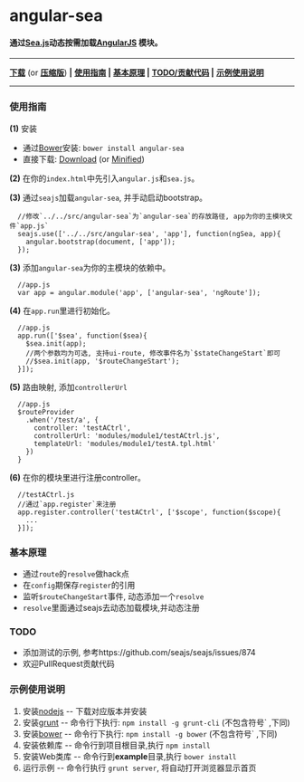 # angular-sea 

#### 通过[Sea.js](http://seajs.org/)动态按需加载[AngularJS](http://angularjs.org) 模块。

---
**[下载](dist/angular-sea.js)** (or **[压缩版](dist/angular-sea.min.js)**) **|**
**[使用指南](#使用指南) |**
**[基本原理](#基本原理) |**
**[TODO/贡献代码](#TODO) |**
**[示例使用说明](#示例使用说明)**

---


### 使用指南

**(1)** 安装
- 通过[Bower](http://bower.io/)安装: `bower install angular-sea`
- 直接下载: [Download](dist/angular-sea.js) (or [Minified](dist/angular-sea.min.js))

**(2)** 在你的`index.html`中先引入`angular.js`和`sea.js`。

**(3)** 通过`seajs`加载`angular-sea`, 并手动启动bootstrap。
```
  //修改`../../src/angular-sea`为`angular-sea`的存放路径, app为你的主模块文件`app.js` 
  seajs.use(['../../src/angular-sea', 'app'], function(ngSea, app){
    angular.bootstrap(document, ['app']);
  });
```

**(3)** 添加`angular-sea`为你的主模块的依赖中。
```
  //app.js
  var app = angular.module('app', ['angular-sea', 'ngRoute']);
```

**(4)** 在`app.run`里进行初始化。
```
  //app.js
  app.run(['$sea', function($sea){
    $sea.init(app);
    //两个参数均为可选, 支持ui-route, 修改事件名为`$stateChangeStart`即可
    //$sea.init(app, '$routeChangeStart');
  }]);
```

**(5)** 路由映射, 添加`controllerUrl`
```
  //app.js
  $routeProvider
    .when('/test/a', {
      controller: 'testACtrl',
      controllerUrl: 'modules/module1/testACtrl.js',
      templateUrl: 'modules/module1/testA.tpl.html'
    })
  }
```

**(6)** 在你的模块里进行注册controller。
```
  //testACtrl.js
  //通过`app.register`来注册
  app.register.controller('testACtrl', ['$scope', function($scope){
    ...
  }]);
```


### 基本原理

 - 通过`route`的`resolve`做hack点
 - 在`config`期保存`register`的引用
 - 监听`$routeChangeStart`事件, 动态添加一个`resolve`
 - `resolve`里面通过seajs去动态加载模块,并动态注册

### TODO
- 添加测试的示例, 参考https://github.com/seajs/seajs/issues/874
- 欢迎PullRequest贡献代码

### 示例使用说明

1. 安装[nodejs](http://nodejs.org) -- 下载对应版本并安装
2. 安装[grunt](http://gruntjs.com) -- 命令行下执行: `npm install -g grunt-cli`  (不包含符号` ,下同)
3. 安装[bower](https://github.com/bower/bower) -- 命令行下执行: `npm install -g bower`  (不包含符号` ,下同)
4. 安装依赖库 -- 命令行到项目根目录,执行 `npm install` 
5. 安装Web类库 --  命令行到**example**目录,执行 `bower install`
6. 运行示例 -- 命令行执行 `grunt server`, 将自动打开浏览器显示首页


